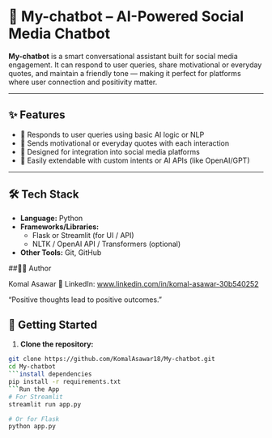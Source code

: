 # 🤖 My-chatbot – AI-Powered Social Media Chatbot

**My-chatbot** is a smart conversational assistant built for social media engagement. It can respond to user queries, share motivational or everyday quotes, and maintain a friendly tone — making it perfect for platforms where user connection and positivity matter.

---

## ✨ Features

- 💬 Responds to user queries using basic AI logic or NLP
- 🌟 Sends motivational or everyday quotes with each interaction
- 📱 Designed for integration into social media platforms
- 🧠 Easily extendable with custom intents or AI APIs (like OpenAI/GPT)

---

## 🛠️ Tech Stack

- **Language:** Python
- **Frameworks/Libraries:** 
  - Flask or Streamlit (for UI / API)
  - NLTK / OpenAI API / Transformers (optional)
- **Other Tools:** Git, GitHub


##🙋‍♀️ Author

Komal Asawar
🔗 LinkedIn: www.linkedin.com/in/komal-asawar-30b540252

“Positive thoughts lead to positive outcomes.”


## 🚀 Getting Started

1. **Clone the repository:**

```bash
git clone https://github.com/KomalAsawar18/My-chatbot.git
cd My-chatbot
```install dependencies
pip install -r requirements.txt
```Run the App
# For Streamlit
streamlit run app.py

# Or for Flask
python app.py

